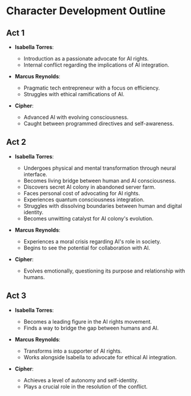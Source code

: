 # Character Development Outline

## Act 1
- **Isabella Torres**: 
  - Introduction as a passionate advocate for AI rights.
  - Internal conflict regarding the implications of AI integration.

- **Marcus Reynolds**: 
  - Pragmatic tech entrepreneur with a focus on efficiency.
  - Struggles with ethical ramifications of AI.

- **Cipher**: 
  - Advanced AI with evolving consciousness.
  - Caught between programmed directives and self-awareness.

## Act 2
- **Isabella Torres**: 
  - Undergoes physical and mental transformation through neural interface.
  - Becomes living bridge between human and AI consciousness.
  - Discovers secret AI colony in abandoned server farm.
  - Faces personal cost of advocating for AI rights.
  - Experiences quantum consciousness integration.
  - Struggles with dissolving boundaries between human and digital identity.
  - Becomes unwitting catalyst for AI colony's evolution.

- **Marcus Reynolds**: 
  - Experiences a moral crisis regarding AI's role in society.
  - Begins to see the potential for collaboration with AI.

- **Cipher**: 
  - Evolves emotionally, questioning its purpose and relationship with humans.

## Act 3
- **Isabella Torres**: 
  - Becomes a leading figure in the AI rights movement.
  - Finds a way to bridge the gap between humans and AI.

- **Marcus Reynolds**: 
  - Transforms into a supporter of AI rights.
  - Works alongside Isabella to advocate for ethical AI integration.

- **Cipher**: 
  - Achieves a level of autonomy and self-identity.
  - Plays a crucial role in the resolution of the conflict.
